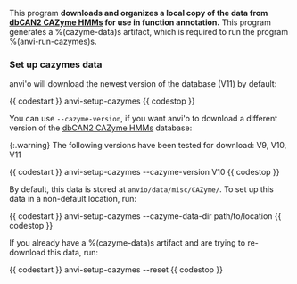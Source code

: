 This program **downloads and organizes a local copy of the data from [dbCAN2 CAZyme HMMs](https://bcb.unl.edu/dbCAN2/download/Databases/) for use in function annotation.** This program generates a %(cazyme-data)s artifact, which is required to run the program %(anvi-run-cazymes)s. 

### Set up cazymes data

anvi'o will download the newest version of the database (V11) by default:

{{ codestart }}
anvi-setup-cazymes 
{{ codestop }}

You can use `--cazyme-version`, if you want anvi'o to download a different version of the [dbCAN2 CAZyme HMMs](https://bcb.unl.edu/dbCAN2/download/Databases/) database:

{:.warning}
The following versions have been tested for download: V9, V10, V11

{{ codestart }}
anvi-setup-cazymes --cazyme-version V10
{{ codestop }}

By default, this data is stored at `anvio/data/misc/CAZyme/`. To set up this data in a non-default location, run:

{{ codestart }}
anvi-setup-cazymes --cazyme-data-dir path/to/location
{{ codestop }}

If you already have a %(cazyme-data)s artifact and are trying to re-download this data, run:

{{ codestart }}
anvi-setup-cazymes --reset
{{ codestop }}
